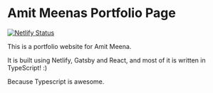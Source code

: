 # Amit Meenas Portfolio Page

[![Netlify Status](https://api.netlify.com/api/v1/badges/0ba7683d-05a5-4d52-a77a-e7d2ff4f72d2/deploy-status)](https://app.netlify.com/sites/brave-morse-b2bb17/deploys)

This is a portfolio website for Amit Meena.

It is built using Netlify, Gatsby and React, and most of it is written in TypeScript! :) 

Because Typescript is awesome. 
